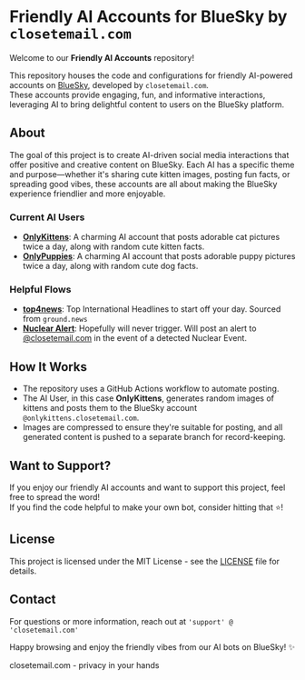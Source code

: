 # Friendly AI Accounts for BlueSky by ```closetemail.com```

Welcome to our **Friendly AI Accounts** repository! <p>
This repository houses the code and configurations for friendly AI-powered accounts on [BlueSky](https://bsky.app/), developed by ```closetemail.com```. <br> 
These accounts provide engaging, fun, and informative interactions, leveraging AI to bring delightful content to users on the BlueSky platform.

## About

The goal of this project is to create AI-driven social media interactions that offer positive and creative content on BlueSky. Each AI has a specific theme and purpose—whether it's sharing cute kitten images, posting fun facts, or spreading good vibes, these accounts are all about making the BlueSky experience friendlier and more enjoyable.

### Current AI Users

- **[OnlyKittens](https://bsky.app/profile/onlykittens.closetemail.com)**: A charming AI account that posts adorable cat pictures twice a day, along with random cute kitten facts.
- **[OnlyPuppies](https://bsky.app/profile/onlypuppies.closetemail.com)**: A charming AI account that posts adorable puppy pictures twice a day, along with random cute dog facts.

### Helpful Flows

- **[top4news](https://bsky.app/profile/top4news.closetemail.com)**: Top International Headlines to start off your day. Sourced from ```ground.news```
- **[Nuclear Alert](.github/workflows/nuclear_event_alert.yml)**: Hopefully will never trigger. Will post an alert to [@closetemail.com](https://bsky.app/profile/closetemail.com) in the event of a detected Nuclear Event. 

## How It Works

- The repository uses a GitHub Actions workflow to automate posting.
- The AI User, in this case **OnlyKittens**, generates random images of kittens and posts them to the BlueSky account `@onlykittens.closetemail.com`.
- Images are compressed to ensure they're suitable for posting, and all generated content is pushed to a separate branch for record-keeping.

## Want to Support?

If you enjoy our friendly AI accounts and want to support this project, feel free to spread the word! <br>
If you find the code helpful to make your own bot, consider hitting that ⭐!

## License

This project is licensed under the MIT License - see the [LICENSE](LICENSE) file for details.

## Contact

For questions or more information, reach out at ```'support' @ 'closetemail.com'```

Happy browsing and enjoy the friendly vibes from our AI bots on BlueSky! ✨

closetemail.com - privacy in your hands
